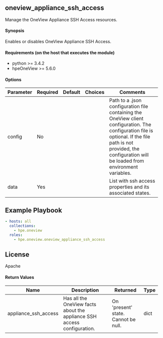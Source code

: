 ## oneview_appliance_ssh_access
Manage the OneView Appliance SSH Access resources.

#### Synopsis
 Enables or disables OneView Appliance SSH Access.

#### Requirements (on the host that executes the module)
  * python >= 3.4.2
  * hpeOneView >= 5.6.0

#### Options

| Parameter     | Required    | Default  | Choices    | Comments |
| ------------- |-------------| ---------|----------- |--------- |
| config  |   No  |  | |  Path to a .json configuration file containing the OneView client configuration. The configuration file is optional. If the file path is not provided, the configuration will be loaded from environment variables.  |
| data  |  Yes  |  | |  List with ssh access properties and its associated states.

## Example Playbook
 
```yaml
- hosts: all
  collections:
    - hpe.oneview
  roles:
    - hpe.oneview.oneview_appliance_ssh_access
```

## License

Apache

#### Return Values

| Name          | Description  | Returned | Type       |
| ------------- |-------------| ---------|----------- |
| appliance_ssh_access   | Has all the OneView facts about the appliance SSH access configuration. |  On 'present' state. Cannot be null. |  dict |
